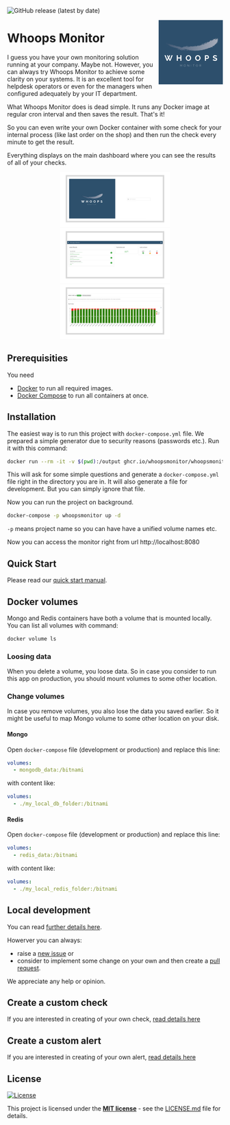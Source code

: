 ![GitHub release (latest by date)](https://img.shields.io/github/v/release/whoopsmonitor/whoopsmonitor)

<img src="/docs/img/logo_1024_1024.png" alt="logo" width="150" height="150" align="right"
 />

# Whoops Monitor
I guess you have your own monitoring solution running at your company. Maybe not. However, you can always try Whoops Monitor to achieve some clarity on your systems. It is an excellent tool for helpdesk operators or even for the managers when configured adequately by your IT department.

What Whoops Monitor does is dead simple. It runs any Docker image at regular cron interval and then saves the result. That's it!

So you can even write your own Docker container with some check for your internal process (like last order on the shop) and then run the check every minute to get the result.

Everything displays on the main dashboard where you can see the results of all of your checks.

<div align="middle">
  <img src="/docs/img/login.png" alt="logo" width="256" height="128" />
  <img src="/docs/img/dashboard.png" alt="logo" width="256" height="128" />
  <img src="/docs/img/check-detail.png" alt="logo" width="256" height="128" />
</div>

## Prerequisities

You need
 * [Docker](https://www.docker.com/) to run all required images.
 * [Docker Compose](https://docs.docker.com/compose/) to run all containers at once.

## Installation
The easiest way is to run this project with `docker-compose.yml` file. We prepared a simple generator due to security reasons (passwords etc.). Run it with this command:

```bash
docker run --rm -it -v $(pwd):/output ghcr.io/whoopsmonitor/whoopsmonitor/generate-docker-compose:1.0 run create
```

This will ask for some simple questions and generate a `docker-compose.yml` file right in the directory you are in. It will also generate a file for development. But you can simply ignore that file.

Now you can run the project on background.

```bash
docker-compose -p whoopsmonitor up -d
```

`-p` means project name so you can have have a unified volume names etc.

Now you can access the monitor right from url http://localhost:8080

## Quick Start
Please read our [quick start manual](/docs/quick-start.md).

## Docker volumes
Mongo and Redis containers have both a volume that is mounted locally. You can list all volumes with command:

```bash
docker volume ls
```

### Loosing data
When you delete a volume, you loose data. So in case you consider to run this app on production, you should mount volumes to some other location.

### Change volumes
In case you remove volumes, you also lose the data you saved earlier. So it might be useful to map Mongo volume to some other location on your disk.

#### Mongo
Open `docker-compose` file (development or production) and replace this line:

```yaml
volumes:
  - mongodb_data:/bitnami
```

with content like:

```yaml
volumes:
  - ./my_local_db_folder:/bitnami
```

#### Redis
Open `docker-compose` file (development or production) and replace this line:

```yaml
volumes:
  - redis_data:/bitnami
```

with content like:

```yaml
volumes:
  - ./my_local_redis_folder:/bitnami
```

## Local development
You can read [further details here](/docs/development.md).

Howerver you can always:

- raise a [new issue](https://github.com/whoopsmonitor/whoopsmonitor/issues) or
- consider to implement some change on your own and then create a [pull request](https://github.com/whoopsmonitor/whoopsmonitor/pulls).

We appreciate any help or opinion.

## Create a custom check
If you are interested in creating of your own check, [read details here](./docs/custom-check.md)

## Create a custom alert
If you are interested in creating of your own alert, [read details here](./docs/custom-alert.md)

## License

[![License](http://img.shields.io/:license-mit-blue.svg?style=flat-square)](http://badges.mit-license.org)

This project is licensed under the **[MIT license](http://opensource.org/licenses/mit-license.php)** - see the [LICENSE.md](/LICENSE.md) file for details.
